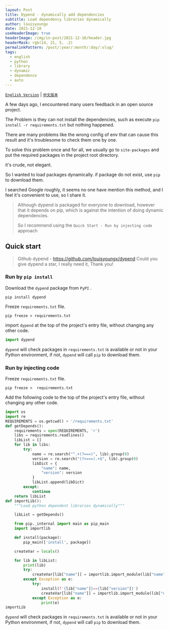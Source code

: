```yaml
---
layout: Post
title: Dypend - dynamically add dependencies
subtitle: Load dependency libraries dynamically
author: louisyoungx
date: 2021-12-10
useHeaderImage: true
headerImage: /img/in-post/2021-12-10/header.jpg
headerMask: rgb(14, 21, 5, .2)
permalinkPattern: /post/:year/:month/:day/:slug/
tags:
  - english
  - python
  - library
  - dynamic
  - dependence
  - auto
---
```


[`English Version`](https://rocke.top/post/2021/12/10/dypend-dynamic-depends/) | [`中文版本`](https://rocke.top/post/2021/12/11/dypend-dynamic-depends/)

A few days ago, I encountered many users feedback in an open source project.

<!-- more -->

The Problem is they can not install the dependencies, such as execute `pip install -r requirements.txt` but nothing happened.

There are many problems like the wrong config of env that can cause this result and it's troublesome to check them one by one.

To solve this problem once and for all, we usually go to `site-packages` and put the required packages in the project root directory.

it's crude, not elegant.

So I wanted to load packages dynamically. if package do not exist, use `pip` to download them. 

I searched Google roughly, it seems no one have mention this method, and I feel it's convenient to use, so I share it.

> Although dypend is packaged for everyone to download, however that it depends on pip, which is against the intention of doing dynamic dependencies.
>
> So I recommend using the `Quick Start - Run by injecting code` approach

## Quick start

> Github dypend - https://github.com/louisyoungx/dypend
> Could you give dypend a star, I really need it, Thank you! 

### Run by `pip install`

Download the `dypend`  package from `PyPI` .

```shell
pip install dypend
```

Freeze `requirements.txt`  file.

```shell
pip freeze > requirements.txt
```

import `dypend` at the top of the project's entry file, without changing any other code.

```python
import dypend
```

 ``dypend`` will check packages in ``requirements.txt`` is available or not in your Python environment, if not, ``dypend`` will call ``pip`` to download them.

### Run by injecting code

Freeze `requirements.txt`  file.

```shell
pip freeze >  requirements.txt
```

Add the following code to the top of the project's entry file, without changing any other code.

```python
import os
import re
REQUIREMENTS = os.getcwd() + '/requirements.txt'
def getDepends():
    requirements = open(REQUIREMENTS, 'r')
    libs = requirements.readlines()
    libList = []
    for lib in libs:
        try:
            name = re.search("^.+(?===)", lib).group(0)
            version = re.search("(?<===).+$", lib).group(0)
            libDict = {
                "name": name,
                "version": version
            }
            libList.append(libDict)
        except:
            continue
    return libList
def importLib():
    """Load python dependent libraries dynamically"""

    libList = getDepends()

    from pip._internal import main as pip_main
    import importlib

    def install(package):
        pip_main(['install', package])

    createVar = locals()

    for lib in libList:
        print(lib)
        try:
            createVar[lib["name"]] = importlib.import_module(lib["name"])
        except Exception as e:
            try:
                install(f'{lib["name"]}=={lib["version"]}')
                createVar[lib["name"]] = importlib.import_module(lib["name"])
            except Exception as e:
                print(e)
importLib
```

 ``dypend`` will check packages in ``requirements.txt`` is available or not in your Python environment, if not, ``dypend`` will call ``pip`` to download them.